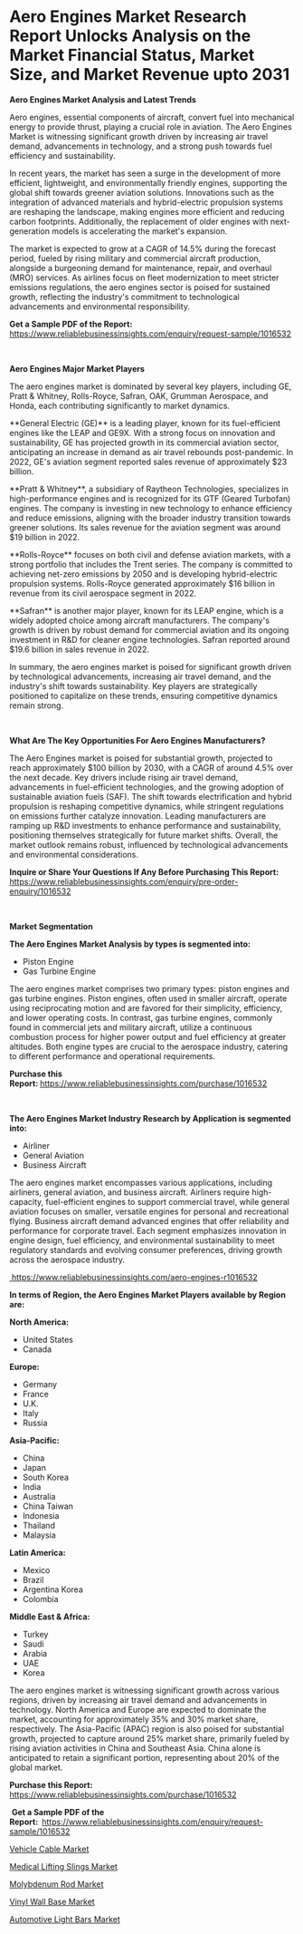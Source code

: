 <p><h1>Aero Engines Market Research Report Unlocks Analysis on the Market Financial Status, Market Size, and Market Revenue upto 2031</h1></p><p><strong>Aero Engines Market Analysis and Latest Trends</strong></p>
<p><p>Aero engines, essential components of aircraft, convert fuel into mechanical energy to provide thrust, playing a crucial role in aviation. The Aero Engines Market is witnessing significant growth driven by increasing air travel demand, advancements in technology, and a strong push towards fuel efficiency and sustainability. </p><p>In recent years, the market has seen a surge in the development of more efficient, lightweight, and environmentally friendly engines, supporting the global shift towards greener aviation solutions. Innovations such as the integration of advanced materials and hybrid-electric propulsion systems are reshaping the landscape, making engines more efficient and reducing carbon footprints. Additionally, the replacement of older engines with next-generation models is accelerating the market's expansion.</p><p>The market is expected to grow at a CAGR of 14.5% during the forecast period, fueled by rising military and commercial aircraft production, alongside a burgeoning demand for maintenance, repair, and overhaul (MRO) services. As airlines focus on fleet modernization to meet stricter emissions regulations, the aero engines sector is poised for sustained growth, reflecting the industry's commitment to technological advancements and environmental responsibility.</p></p>
<p><strong>Get a Sample PDF of the Report:&nbsp;</strong> <a href="https://www.reliablebusinessinsights.com/enquiry/request-sample/1016532">https://www.reliablebusinessinsights.com/enquiry/request-sample/1016532</a></p>
<p>&nbsp;</p>
<p><strong>Aero Engines Major Market Players</strong></p>
<p><p>The aero engines market is dominated by several key players, including GE, Pratt & Whitney, Rolls-Royce, Safran, OAK, Grumman Aerospace, and Honda, each contributing significantly to market dynamics.</p><p>**General Electric (GE)** is a leading player, known for its fuel-efficient engines like the LEAP and GE9X. With a strong focus on innovation and sustainability, GE has projected growth in its commercial aviation sector, anticipating an increase in demand as air travel rebounds post-pandemic. In 2022, GE's aviation segment reported sales revenue of approximately $23 billion.</p><p>**Pratt & Whitney**, a subsidiary of Raytheon Technologies, specializes in high-performance engines and is recognized for its GTF (Geared Turbofan) engines. The company is investing in new technology to enhance efficiency and reduce emissions, aligning with the broader industry transition towards greener solutions. Its sales revenue for the aviation segment was around $19 billion in 2022.</p><p>**Rolls-Royce** focuses on both civil and defense aviation markets, with a strong portfolio that includes the Trent series. The company is committed to achieving net-zero emissions by 2050 and is developing hybrid-electric propulsion systems. Rolls-Royce generated approximately $16 billion in revenue from its civil aerospace segment in 2022.</p><p>**Safran** is another major player, known for its LEAP engine, which is a widely adopted choice among aircraft manufacturers. The company's growth is driven by robust demand for commercial aviation and its ongoing investment in R&D for cleaner engine technologies. Safran reported around $19.6 billion in sales revenue in 2022.</p><p>In summary, the aero engines market is poised for significant growth driven by technological advancements, increasing air travel demand, and the industry's shift towards sustainability. Key players are strategically positioned to capitalize on these trends, ensuring competitive dynamics remain strong.</p></p>
<p>&nbsp;</p>
<p><strong>What Are The Key Opportunities For Aero Engines Manufacturers?</strong></p>
<p><p>The Aero Engines market is poised for substantial growth, projected to reach approximately $100 billion by 2030, with a CAGR of around 4.5% over the next decade. Key drivers include rising air travel demand, advancements in fuel-efficient technologies, and the growing adoption of sustainable aviation fuels (SAF). The shift towards electrification and hybrid propulsion is reshaping competitive dynamics, while stringent regulations on emissions further catalyze innovation. Leading manufacturers are ramping up R&D investments to enhance performance and sustainability, positioning themselves strategically for future market shifts. Overall, the market outlook remains robust, influenced by technological advancements and environmental considerations.</p></p>
<p><strong>Inquire or Share Your Questions If Any Before Purchasing This Report:</strong> <a href="https://www.reliablebusinessinsights.com/enquiry/pre-order-enquiry/1016532">https://www.reliablebusinessinsights.com/enquiry/pre-order-enquiry/1016532</a></p>
<p>&nbsp;</p>
<p><strong>Market Segmentation</strong></p>
<p><strong>The Aero Engines Market Analysis by types is segmented into:</strong></p>
<p><ul><li>Piston Engine</li><li>Gas Turbine Engine</li></ul></p>
<p><p>The aero engines market comprises two primary types: piston engines and gas turbine engines. Piston engines, often used in smaller aircraft, operate using reciprocating motion and are favored for their simplicity, efficiency, and lower operating costs. In contrast, gas turbine engines, commonly found in commercial jets and military aircraft, utilize a continuous combustion process for higher power output and fuel efficiency at greater altitudes. Both engine types are crucial to the aerospace industry, catering to different performance and operational requirements.</p></p>
<p><strong>Purchase this Report:&nbsp;</strong><a href="https://www.reliablebusinessinsights.com/purchase/1016532">https://www.reliablebusinessinsights.com/purchase/1016532</a></p>
<p>&nbsp;</p>
<p><strong>The Aero Engines Market Industry Research by Application is segmented into:</strong></p>
<p><ul><li>Airliner</li><li>General Aviation</li><li>Business Aircraft</li></ul></p>
<p><p>The aero engines market encompasses various applications, including airliners, general aviation, and business aircraft. Airliners require high-capacity, fuel-efficient engines to support commercial travel, while general aviation focuses on smaller, versatile engines for personal and recreational flying. Business aircraft demand advanced engines that offer reliability and performance for corporate travel. Each segment emphasizes innovation in engine design, fuel efficiency, and environmental sustainability to meet regulatory standards and evolving consumer preferences, driving growth across the aerospace industry.</p></p>
<p><a href="https://www.reliablebusinessinsights.com/aero-engines-r1016532">&nbsp;https://www.reliablebusinessinsights.com/aero-engines-r1016532</a></p>
<p><strong>In terms of Region, the Aero Engines Market Players available by Region are:</strong></p>
<p>
    <p> <strong> North America: </strong>
        <ul>
            <li>United States</li>
            <li>Canada</li>
        </ul>
        </p> 
    <p> <strong> Europe: </strong>
        <ul>
            <li>Germany</li>
            <li>France</li>
            <li>U.K.</li>
            <li>Italy</li>
            <li>Russia</li>
        </ul>
        </p> 
    <p> <strong> Asia-Pacific: </strong>
        <ul>
            <li>China</li>
            <li>Japan</li>
            <li>South Korea</li>
            <li>India</li>
            <li>Australia</li>
            <li>China Taiwan</li>
            <li>Indonesia</li>
            <li>Thailand</li>
            <li>Malaysia</li>
        </ul>
        </p> 
    <p> <strong> Latin America: </strong>
        <ul>
            <li>Mexico</li>
            <li>Brazil</li>
            <li>Argentina Korea</li>
            <li>Colombia</li>
        </ul>
        </p> 
    <p> <strong> Middle East & Africa: </strong>
        <ul>
            <li>Turkey</li>
            <li>Saudi</li>
            <li>Arabia</li>
            <li>UAE</li>
            <li>Korea</li>
        </ul>
    </p>
    </p>
<p><p>The aero engines market is witnessing significant growth across various regions, driven by increasing air travel demand and advancements in technology. North America and Europe are expected to dominate the market, accounting for approximately 35% and 30% market share, respectively. The Asia-Pacific (APAC) region is also poised for substantial growth, projected to capture around 25% market share, primarily fueled by rising aviation activities in China and Southeast Asia. China alone is anticipated to retain a significant portion, representing about 20% of the global market.</p></p>
<p><strong>Purchase this Report: </strong><a href="https://www.reliablebusinessinsights.com/purchase/1016532">https://www.reliablebusinessinsights.com/purchase/1016532</a></p>
<p>&nbsp;<strong>Get a Sample PDF of the Report:&nbsp;&nbsp;</strong><a href="https://www.reliablebusinessinsights.com/enquiry/request-sample/1016532">https://www.reliablebusinessinsights.com/enquiry/request-sample/1016532</a></p>
<p><strong></strong></p>
<p><p><a href="https://www.linkedin.com/pulse/strategic-market-insights-global-vehicle-cable-2024-2031-64kne?trackingId=46Zp4RxnQ925OfrGg%2Bkkgg%3D%3D">Vehicle Cable Market</a></p><p><a href="https://github.com/BesaLoshi2000/Market-Research-Report-List-1/blob/main/medical-lifting-slings-market.md">Medical Lifting Slings Market</a></p><p><a href="https://medium.com/@carlahoustonh51/what-is-molybdenum-rod-market-0683174b9506">Molybdenum Rod Market</a></p><p><a href="https://issuu.com/reportprime-2/docs/vinyl-wall-base-market-size-2030.pp_a652b79c8d1708">Vinyl Wall Base Market</a></p><p><a href="https://www.linkedin.com/pulse/automotive-light-bars-market-report-product-type-led-barsoled-end-use-daqke?trackingId=H8mqGDJ7RF%2BNFdsXAjsabQ%3D%3D">Automotive Light Bars Market</a></p></p>